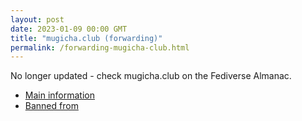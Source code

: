 ```yaml
---
layout: post
date: 2023-01-09 00:00 GMT
title: "mugicha.club (forwarding)"
permalink: /forwarding-mugicha-club.html
---
```


No longer updated - check mugicha.club on the Fediverse Almanac.

* [Main information](https://www.fediversealmanac.com/api/v1/instances/mugicha.club)
* [Banned from](https://www.fediversealmanac.com/api/v1/instances/mugicha.club/banned_from)

